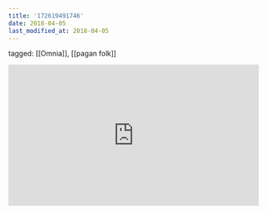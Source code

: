 ```yaml
---
title: '172619491746'
date: 2018-04-05
last_modified_at: 2018-04-05
---
```

tagged: [[Omnia]], [[pagan folk]]
<iframe allow="accelerometer; autoplay; clipboard-write; encrypted-media; gyroscope; picture-in-picture" allowfullscreen="" frameborder="0" height="281" id="youtube_iframe" src="https://www.youtube.com/embed/J56VVtlZCGE?feature=oembed&amp;enablejsapi=1&amp;origin=https://safe.txmblr.com&amp;wmode=opaque" width="500"></iframe>